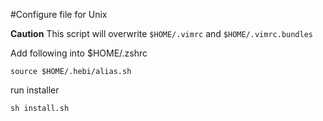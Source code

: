 #Configure file for Unix

**Caution**
This script will overwrite `$HOME/.vimrc` and `$HOME/.vimrc.bundles`

Add following into $HOME/.zshrc
```
source $HOME/.hebi/alias.sh
```

run installer
```
sh install.sh
```
